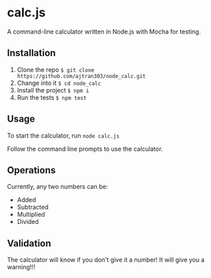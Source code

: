 # calc.js

A command-line calculator written in Node.js with Mocha for testing.

## Installation

1. Clone the repo `$ git clone https://github.com/ajtran303/node_calc.git`
1. Change into it `$ cd node_calc`
1. Install the project `$ npm i`
1. Run the tests `$ npm test`

## Usage

To start the calculator, run `node calc.js`

Follow the command line prompts to use the calculator.

## Operations

Currently, any two numbers can be:

- Added
- Subtracted
- Multiplied
- Divided

## Validation

The calculator will know if you don't give it a number! It will give you a warning!!!
